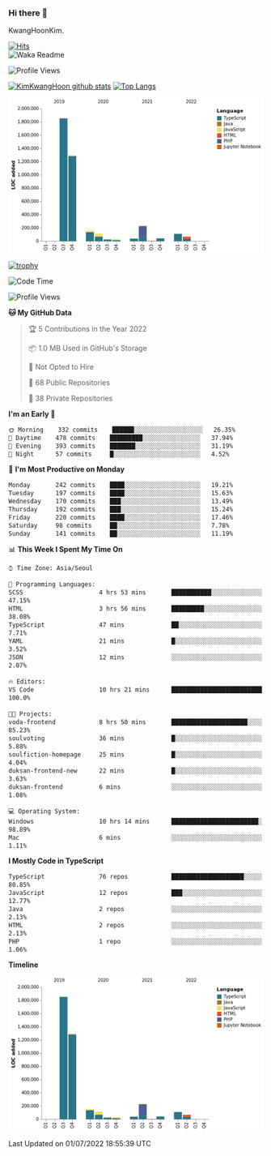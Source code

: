### Hi there 👋

KwangHoonKim.

[![Hits](https://hits.seeyoufarm.com/api/count/incr/badge.svg?url=https%3A%2F%2Fgithub.com%2Frhkdgns95)](https://hits.seeyoufarm.com)  
![Waka Readme](https://github.com/rhkdgns95/rhkdgns95/workflows/Waka%20Readme/badge.svg)

![Profile Views](http://img.shields.io/badge/Profile%20Views-0-blue)

[![KimKwangHoon github stats](https://github-readme-stats.vercel.app/api?username=rhkdgns95&show_icons=true)](https://github.com/rhkdgns95/github-readme-stats)   [![Top Langs](https://github-readme-stats.vercel.app/api/top-langs/?username=rhkdgns95&layout=compact)](https://github.com/rhkdgns95/github-readme-stats)   


![Chart not found](https://raw.githubusercontent.com/rhkdgns95/rhkdgns95/master/charts/bar_graph.png) 

[![trophy](https://github-profile-trophy.vercel.app/?username=rhkdgns95)](https://github.com/rhkdgns95/github-profile-trophy)

<!--START_SECTION:waka-->
![Code Time](http://img.shields.io/badge/Code%20Time-0%20secs-blue)

![Profile Views](http://img.shields.io/badge/Profile%20Views-0-blue)

**🐱 My GitHub Data** 

> 🏆 5 Contributions in the Year 2022
 > 
> 📦 1.0 MB Used in GitHub's Storage 
 > 
> 🚫 Not Opted to Hire
 > 
> 📜 68 Public Repositories 
 > 
> 🔑 38 Private Repositories  
 > 
**I'm an Early 🐤** 

```text
🌞 Morning    332 commits    ██████░░░░░░░░░░░░░░░░░░░   26.35% 
🌆 Daytime    478 commits    █████████░░░░░░░░░░░░░░░░   37.94% 
🌃 Evening    393 commits    ███████░░░░░░░░░░░░░░░░░░   31.19% 
🌙 Night      57 commits     █░░░░░░░░░░░░░░░░░░░░░░░░   4.52%

```
📅 **I'm Most Productive on Monday** 

```text
Monday       242 commits    ████░░░░░░░░░░░░░░░░░░░░░   19.21% 
Tuesday      197 commits    ████░░░░░░░░░░░░░░░░░░░░░   15.63% 
Wednesday    170 commits    ███░░░░░░░░░░░░░░░░░░░░░░   13.49% 
Thursday     192 commits    ███░░░░░░░░░░░░░░░░░░░░░░   15.24% 
Friday       220 commits    ████░░░░░░░░░░░░░░░░░░░░░   17.46% 
Saturday     98 commits     ██░░░░░░░░░░░░░░░░░░░░░░░   7.78% 
Sunday       141 commits    ██░░░░░░░░░░░░░░░░░░░░░░░   11.19%

```


📊 **This Week I Spent My Time On** 

```text
⌚︎ Time Zone: Asia/Seoul

💬 Programming Languages: 
SCSS                     4 hrs 53 mins       ███████████░░░░░░░░░░░░░░   47.15% 
HTML                     3 hrs 56 mins       █████████░░░░░░░░░░░░░░░░   38.08% 
TypeScript               47 mins             ██░░░░░░░░░░░░░░░░░░░░░░░   7.71% 
YAML                     21 mins             █░░░░░░░░░░░░░░░░░░░░░░░░   3.52% 
JSON                     12 mins             ░░░░░░░░░░░░░░░░░░░░░░░░░   2.07%

🔥 Editors: 
VS Code                  10 hrs 21 mins      █████████████████████████   100.0%

🐱‍💻 Projects: 
voda-frontend            8 hrs 50 mins       █████████████████████░░░░   85.23% 
soulvoting               36 mins             █░░░░░░░░░░░░░░░░░░░░░░░░   5.88% 
soulfiction-homepage     25 mins             █░░░░░░░░░░░░░░░░░░░░░░░░   4.04% 
duksan-frontend-new      22 mins             █░░░░░░░░░░░░░░░░░░░░░░░░   3.63% 
duksan-frontend          6 mins              ░░░░░░░░░░░░░░░░░░░░░░░░░   1.08%

💻 Operating System: 
Windows                  10 hrs 14 mins      ████████████████████████░   98.89% 
Mac                      6 mins              ░░░░░░░░░░░░░░░░░░░░░░░░░   1.11%

```

**I Mostly Code in TypeScript** 

```text
TypeScript               76 repos            ████████████████████░░░░░   80.85% 
JavaScript               12 repos            ███░░░░░░░░░░░░░░░░░░░░░░   12.77% 
Java                     2 repos             ░░░░░░░░░░░░░░░░░░░░░░░░░   2.13% 
HTML                     2 repos             ░░░░░░░░░░░░░░░░░░░░░░░░░   2.13% 
PHP                      1 repo              ░░░░░░░░░░░░░░░░░░░░░░░░░   1.06%

```


**Timeline**

![Chart not found](https://raw.githubusercontent.com/rhkdgns95/rhkdgns95/master/charts/bar_graph.png) 


 Last Updated on 01/07/2022 18:55:39 UTC
<!--END_SECTION:waka-->
